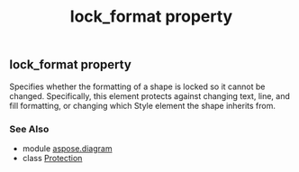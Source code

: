 ﻿---
title: lock_format property
second_title: Aspose.Diagram for Python via .NET API References
description: 
type: docs
weight: 100
url: /python-net/aspose.diagram/protection/lock_format/
is_root: false
---

## lock_format property


Specifies whether the formatting of a shape is locked so it cannot be changed. Specifically, this element protects against changing text, line, and fill formatting, or changing which Style element the shape inherits from.

### See Also
* module [aspose.diagram](../../)
* class [Protection](/diagram/python-net/aspose.diagram/protection)
